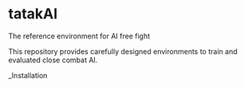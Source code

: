 # tatakAI
The reference environment for AI free fight

This repository provides carefully designed environments to train and evaluated close combat AI.

_Installation
